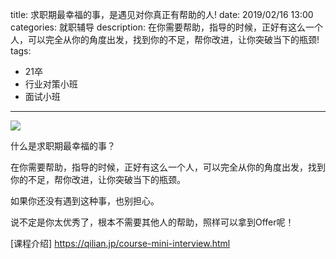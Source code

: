 title: 求职期最幸福的事，是遇见对你真正有帮助的人!
date: 2019/02/16 13:00
categories: 就职辅导
description: 在你需要帮助，指导的时候，正好有这么一个人，可以完全从你的角度出发，找到你的不足，帮你改进，让你突破当下的瓶颈!
tags:
- 21卒
- 行业对策小班
- 面试小班

---

![](http://wx2.sinaimg.cn/mw690/a9a40e85gy1g0gpph5ro4j20p00dwmy3.jpg)

什么是求职期最幸福的事？

在你需要帮助，指导的时候，正好有这么一个人，可以完全从你的角度出发，找到你的不足，帮你改进，让你突破当下的瓶颈。

如果你还没有遇到这种事，也别担心。

说不定是你太优秀了，根本不需要其他人的帮助，照样可以拿到Offer呢！

[课程介绍] https://qilian.jp/course-mini-interview.html